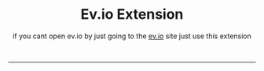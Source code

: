 <h1 style="text-align: center;">Ev.io Extension</h1>
<p style="text-align: center;">if you cant open ev.io by just going to the <a href="https://ev.io">ev.io</a> site just use this extension</p>
<p style="text-align: center;">&nbsp;</p><hr>
